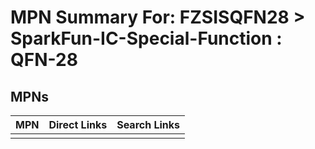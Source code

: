 



# MPN Summary For: FZSISQFN28 > SparkFun-IC-Special-Function : QFN-28

## MPNs
  

|MPN|Direct Links|Search Links|
| :--- | :--- | :--- |
||||
